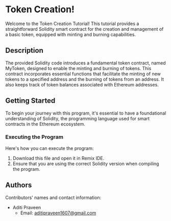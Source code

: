 # Token Creation!

Welcome to the Token Creation Tutorial! This tutorial provides a straightforward Solidity smart contract for the creation and management of a basic token, equipped with minting and burning capabilities.

## Description

The provided Solidity code introduces a fundamental token contract, named MyToken, designed to enable the minting and burning of tokens. This contract incorporates essential functions that facilitate the minting of new tokens to a specified address and the burning of tokens from an address. It also keeps track of token balances associated with Ethereum addresses.

## Getting Started

To begin your journey with this program, it's essential to have a foundational understanding of Solidity, the programming language used for smart contracts in the Ethereum ecosystem.

### Executing the Program

Here's how you can execute the program:

1. Download this file and open it in Remix IDE.
2. Ensure that you are using the correct Solidity version when compiling the program.

## Authors

Contributors' names and contact information:

- Aditi Praveen
  - Email: aditipraveen1607@gmail.com


